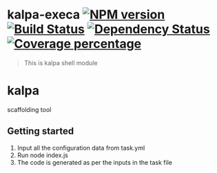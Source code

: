 # kalpa-execa [![NPM version][npm-image]][npm-url] [![Build Status][travis-image]][travis-url] [![Dependency Status][daviddm-image]][daviddm-url] [![Coverage percentage][coveralls-image]][coveralls-url]
> This is kalpa shell module
# kalpa
scaffolding tool 

## Getting started
1. Input all the configuration data from task.yml
2. Run node index.js
3. The code is generated as per the inputs in the task file

[npm-image]: https://badge.fury.io/js/kalpa.svg
[npm-url]: https://npmjs.org/package/kalpa
[travis-image]: https://travis-ci.com/patilvinay/kalpa.svg?branch=master
[travis-url]: https://travis-ci.com/patilvinay/kalpa
[daviddm-image]: https://david-dm.org/patilvinay/kalpa.svg?theme=shields.io
[daviddm-url]: https://david-dm.org/patilvinay/kalpa
[coveralls-image]: https://coveralls.io/repos/patilvinay/kalpa/badge.svg
[coveralls-url]: https://coveralls.io/r/patilvinay/kalpa
